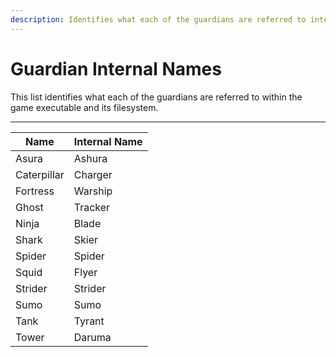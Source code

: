 ```yaml
---
description: Identifies what each of the guardians are referred to internally.
---
```


# Guardian Internal Names

This list identifies what each of the guardians are referred to within the game executable and its filesystem.

---

Name        | Internal Name
----------- | -------------
Asura       | Ashura
Caterpillar | Charger
Fortress    | Warship
Ghost       | Tracker
Ninja       | Blade
Shark       | Skier
Spider      | Spider
Squid       | Flyer
Strider     | Strider
Sumo        | Sumo
Tank        | Tyrant
Tower       | Daruma